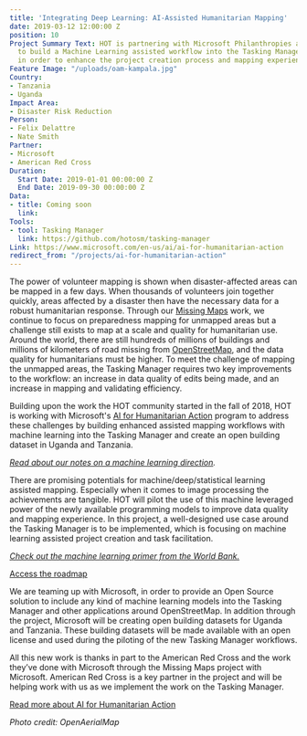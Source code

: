 ```yaml
---
title: 'Integrating Deep Learning: AI-Assisted Humanitarian Mapping'
date: 2019-03-12 12:00:00 Z
position: 10
Project Summary Text: HOT is partnering with Microsoft Philanthropies and Bing Maps
  to build a Machine Learning assisted workflow into the Tasking Manager application
  in order to enhance the project creation process and mapping experience.
Feature Image: "/uploads/oam-kampala.jpg"
Country:
- Tanzania
- Uganda
Impact Area:
- Disaster Risk Reduction
Person:
- Felix Delattre
- Nate Smith
Partner:
- Microsoft
- American Red Cross
Duration:
  Start Date: 2019-01-01 00:00:00 Z
  End Date: 2019-09-30 00:00:00 Z
Data:
- title: Coming soon
  link: 
Tools:
- tool: Tasking Manager
  link: https://github.com/hotosm/tasking-manager
Link: https://www.microsoft.com/en-us/ai/ai-for-humanitarian-action
redirect_from: "/projects/ai-for-humanitarian-action"
---
```


The power of volunteer mapping is shown when disaster-affected areas can be mapped in a few days. When thousands of volunteers join together quickly, areas affected by a disaster then have the necessary data for a robust humanitarian response. Through our [Missing Maps](https://www.missingmaps.org/) work, we continue to focus on preparedness mapping for unmapped areas but a challenge still exists to map at a scale and quality for humanitarian use. Around the world, there are still hundreds of millions of buildings and millions of kilometers of road missing from [OpenStreetMap](https://www.openstreetmap.org/), and the data quality for humanitarians must be higher. To meet the challenge of mapping the unmapped areas, the Tasking Manager requires two key improvements to the workflow: an increase in data quality of edits being made, and an increase in mapping and validating efficiency. 

Building upon the work the HOT community started in the fall of 2018, HOT is working with Microsoft's [AI for Humanitarian Action](https://www.microsoft.com/en-us/ai/ai-for-humanitarian-action) program to address these challenges by building enhanced assisted mapping workflows with machine learning into the Tasking Manager and create an open building dataset in Uganda and Tanzania. 

_[Read about our notes on a machine learning direction](https://www.hotosm.org/updates/integrating-machine-learning-into-the-tasking-manager/)._

There are promising potentials for machine/deep/statistical learning assisted mapping. Especially when it comes to image processing the achievements are tangible. HOT will pilot the use of this machine leveraged power of the newly available programming models to improve data quality and mapping experience. In this project, a well-designed use case around the Tasking Manager is to be implemented, which is focusing on machine learning assisted project creation and task facilitation.

_[Check out the machine learning primer from the World Bank.](https://www.gfdrr.org/en/publication/machine-learning-disaster-risk-management)_

<p>
<div class="highlight-options"><a href="https://github.com/hotosm/tasking-manager/projects" class="btn btn-primary btn-block btn-chevron">Access the roadmap</a></div>
</p>

We are teaming up with Microsoft, in order to provide an Open Source solution to include any kind of machine learning models into the Tasking Manager and other applications around OpenStreetMap. In addition through the project, Microsoft will be creating open building datasets for Uganda and Tanzania. These building datasets will be made available with an open license and used during the piloting of the new Tasking Manager workflows. 

All this new work is thanks in part to the American Red Cross and the work they’ve done with Microsoft through the Missing Maps project with Microsoft. American Red Cross is a key partner in the project and will be helping work with us as we implement the work on the Tasking Manager.

<p>
<div class="highlight-options"><a href="https://www.microsoft.com/en-us/ai/ai-for-humanitarian-action" class="btn btn-primary btn-block btn-chevron">Read more about AI for Humanitarian Action</a></div>
</p>

_Photo credit: OpenAerialMap_
